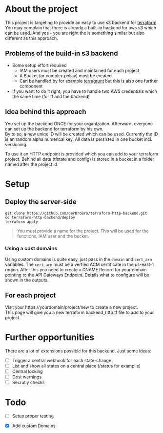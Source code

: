 # About the project
This project is targeting to provide an easy to use s3 backend for [terraform](https://www.terraform.io/).  
You may complain that there is already a built-in backend for aws s3 which can be used.
And yes - you are right the is something similar but also different as this approach.  

## Problems of the build-in s3 backend
- Some setup effort required
  - IAM users must be created and maintained for each project
  - A Bucket (or complex policy) must be created
  - Can be handled by for example [terragrunt](https://github.com/gruntwork-io/terragrunt) but this is also one further component
- If you want to do it right, you have to handle two AWS credentials which the same time (for tf and the backend)  

## Idea behind this approach
You set up the backend ONCE for your organization. Afterward, everyone can set up the backend for terraform by his own.  
By to so, a new uniqe ID will be created which can be used. Currently the ID is an random alpha numerical key. 
All data is persisted in one bucket incl. versioning.  

To use it an HTTP endpoint is provided which you can add to your terraform project. 
Behind all data (tfstate and config) is stored in a bucket in a folder named after the project id. 

# Setup
## Deploy the server-side
```
git clone https://github.com/derBroBro/terraform-http-backend.git
cd terraform-http-backend/deploy
terraform apply
```
> You must provide a name for the project. This will be used for the functions, IAM user and the bucket.

### Using a cust domains
Using custom domains is quite easy, just pass in the `domain` and `cert_arn` variables.
The `cert_arn` must be a verfied ACM certificate in the us-east-1 region.
After this you need to create a CNAME Record for your domain pointing to the API Gateways Endpoint. Details what to configure will be shown in the outputs.

## For each project
Visit your https://yourdomain/project/new to create a new project.  
This page will give you a new terraform backend_http.tf file to add to your project.

# Further opportunities
There are a lot of extensions possible for this backend.
Just some ideas:  
- [ ] Trigger a central webhook for each state-change  
- [ ] List and show all states on a central place (/status for examplle)  
- [ ] Central locking
- [ ] Cost warnings
- [ ] Secrutiy checks

# Todo
- [ ] Setup proper testing
- [x] Add custom Domains


